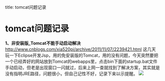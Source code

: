 title: tomcat问题记录 

#  tomcat问题记录 
**1、非安装版_Tomcat不能手动启动解决**
http://www.cnblogs.com/xia520pi/archive/2011/11/07/2239421.html
这几天玩一下Eclipse开发Jsp，用的免安装版的Tomcat，用的没有问题，今天突然要把一个已经弄好的网站放到Tomcat的webapps里，点击bin下面的startup.bat文件手动启动，但老是出现窗口一闪就过，后来上网一查就找到了解决方案，其实就是没有指明JRE路径，问题很小，但自己记性不好，记录下来以示提醒。
![](/data/dokuwiki/tooluse/pasted/20150902-111955.png)